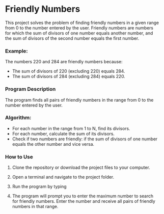 # Friendly Numbers
This project solves the problem of finding friendly numbers in a given range from 0 to the number entered by the user. Friendly numbers are numbers for which the sum of divisors of one number equals another number, and the sum of divisors of the second number equals the first number.

### Example:
The numbers 220 and 284 are friendly numbers because:
- The sum of divisors of 220 (excluding 220) equals 284.
- The sum of divisors of 284 (excluding 284) equals 220.

### Program Description
The program finds all pairs of friendly numbers in the range from 0 to the number entered by the user.

### Algorithm:
- For each number in the range from 1 to N, find its divisors.
- For each number, calculate the sum of its divisors.
- Check if two numbers are friendly: if the sum of divisors of one number equals the other number and vice versa.

### How to Use
1. Clone the repository or download the project files to your computer.

2. Open a terminal and navigate to the project folder.

3. Run the program by typing
4. The program will prompt you to enter the maximum number to search for friendly numbers. Enter the number and receive all pairs of friendly numbers in that range.
